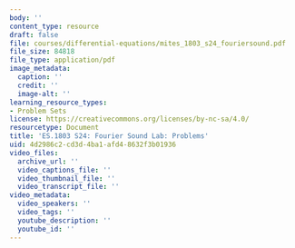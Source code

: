 ```yaml
---
body: ''
content_type: resource
draft: false
file: courses/differential-equations/mites_1803_s24_fouriersound.pdf
file_size: 84818
file_type: application/pdf
image_metadata:
  caption: ''
  credit: ''
  image-alt: ''
learning_resource_types:
- Problem Sets
license: https://creativecommons.org/licenses/by-nc-sa/4.0/
resourcetype: Document
title: 'ES.1803 S24: Fourier Sound Lab: Problems'
uid: 4d2986c2-cd3d-4ba1-afd4-8632f3b01936
video_files:
  archive_url: ''
  video_captions_file: ''
  video_thumbnail_file: ''
  video_transcript_file: ''
video_metadata:
  video_speakers: ''
  video_tags: ''
  youtube_description: ''
  youtube_id: ''
---
```

